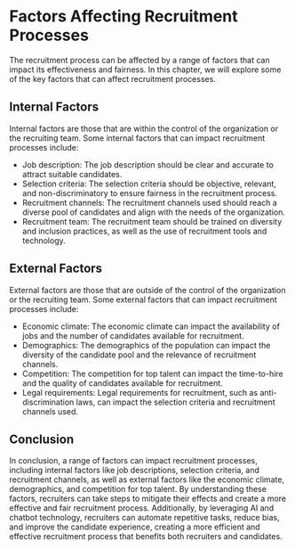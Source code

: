 Factors Affecting Recruitment Processes
=====================================================================================

The recruitment process can be affected by a range of factors that can impact its effectiveness and fairness. In this chapter, we will explore some of the key factors that can affect recruitment processes.

Internal Factors
----------------

Internal factors are those that are within the control of the organization or the recruiting team. Some internal factors that can impact recruitment processes include:

* Job description: The job description should be clear and accurate to attract suitable candidates.
* Selection criteria: The selection criteria should be objective, relevant, and non-discriminatory to ensure fairness in the recruitment process.
* Recruitment channels: The recruitment channels used should reach a diverse pool of candidates and align with the needs of the organization.
* Recruitment team: The recruitment team should be trained on diversity and inclusion practices, as well as the use of recruitment tools and technology.

External Factors
----------------

External factors are those that are outside of the control of the organization or the recruiting team. Some external factors that can impact recruitment processes include:

* Economic climate: The economic climate can impact the availability of jobs and the number of candidates available for recruitment.
* Demographics: The demographics of the population can impact the diversity of the candidate pool and the relevance of recruitment channels.
* Competition: The competition for top talent can impact the time-to-hire and the quality of candidates available for recruitment.
* Legal requirements: Legal requirements for recruitment, such as anti-discrimination laws, can impact the selection criteria and recruitment channels used.

Conclusion
----------

In conclusion, a range of factors can impact recruitment processes, including internal factors like job descriptions, selection criteria, and recruitment channels, as well as external factors like the economic climate, demographics, and competition for top talent. By understanding these factors, recruiters can take steps to mitigate their effects and create a more effective and fair recruitment process. Additionally, by leveraging AI and chatbot technology, recruiters can automate repetitive tasks, reduce bias, and improve the candidate experience, creating a more efficient and effective recruitment process that benefits both recruiters and candidates.
